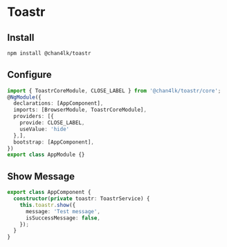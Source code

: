 # Toastr

## Install
```bash
npm install @chan4lk/toastr
```

## Configure
```typescript
import { ToastrCoreModule, CLOSE_LABEL } from '@chan4lk/toastr/core';
@NgModule({
  declarations: [AppComponent],
  imports: [BrowserModule, ToastrCoreModule],
  providers: [{
    provide: CLOSE_LABEL,
    useValue: 'hide'
  },],
  bootstrap: [AppComponent],
})
export class AppModule {}
```

## Show Message
```typescript
export class AppComponent {
  constructor(private toastr: ToastrService) {
    this.toastr.show({
      message: 'Test message',
      isSuccessMessage: false,
    });
  }
}
```